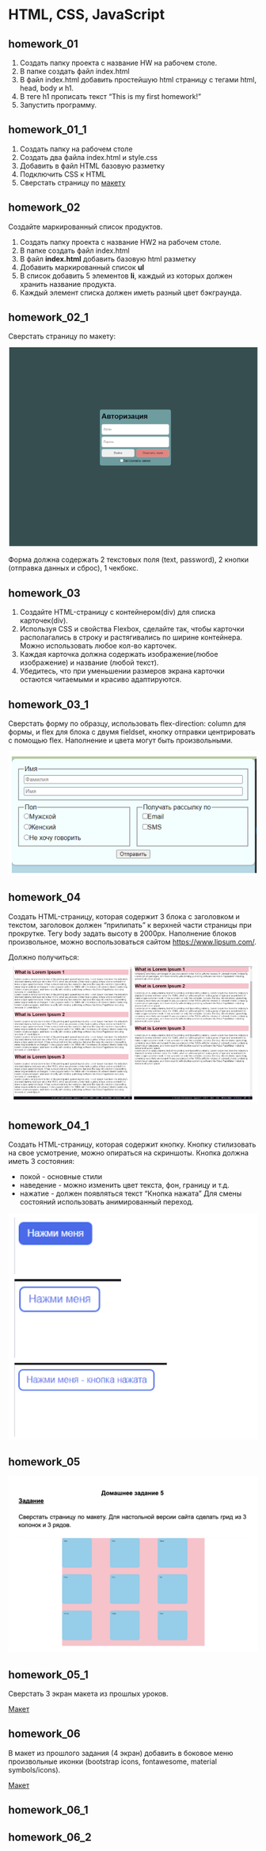 # HTML, CSS, JavaScript

## homework_01

1. Создать папку проекта с название HW на рабочем столе.
2. В папке создать файл index.html
3. В файл index.html добавить простейшую html страницу с тегами html, head, body и h1.
4. В теге h1 прописать текст “This is my first homework!”
5. Запустить программу.

## homework_01_1

1. Создать папку на рабочем столе
2. Создать два файла index.html и style.css
3. Добавить в файл HTML базовую разметку
4. Подключить CSS к HTML
5. Сверстать страницу по [макету](https://www.figma.com/design/e79zBwkdWlkVf29zoHjdVa/Task1?node-id=0-1&p=f&t=bSlGwP512LHFS0Kt-0)

## homework_02

Создайте маркированный список продуктов.

1. Создать папку проекта с название HW2 на рабочем столе.
2. В папке создать файл index.html
3. В файл **index.html** добавить базовую html разметку
4. Добавить маркированный список **ul**
5. В список добавить 5 элементов **li**, каждый из которых должен хранить название продукта.
6. Каждый элемент списка должен иметь разный цвет бэкграунда.

## homework_02_1

Сверстать страницу по макету:

![alt text](image.png)

Форма должна содержать 2 текстовых поля (text, password), 2 кнопки (отправка данных и сброс), 1 чекбокс.

## homework_03

1. Создайте HTML-страницу с контейнером(div) для списка карточек(div).
2. Используя CSS и свойства Flexbox, сделайте так, чтобы карточки располагались в строку и растягивались по ширине контейнера. Можно использовать любое кол-во карточек.
3. Каждая карточка должна содержать изображение(любое изображение) и название (любой текст).
4. Убедитесь, что при уменьшении размеров экрана карточки остаются читаемыми и красиво адаптируются.

## homework_03_1

Сверстать форму по образцу, использовать flex-direction: column для формы, и flex для блока с двумя fieldset, кнопку отправки центрировать с помощью flex. Наполнение и цвета могут быть произвольными.

![alt text](image-1.png)

## homework_04

Создать HTML-страницу, которая содержит 3 блока с заголовком и текстом, заголовок должен “прилипать” к верхней части страницы при прокрутке. Тегу body задать высоту в 2000px. Наполнение блоков произвольное, можно воспользоваться сайтом https://www.lipsum.com/.

Должно получиться:
![alt text](image-2.png)

## homework_04_1

Создать HTML-страницу, которая содержит кнопку. Кнопку стилизовать на свое усмотрение, можно опираться на скриншоты.
Кнопка должна иметь 3 состояния:

- покой - основные стили
- наведение - можно изменить цвет текста, фон, границу и т.д.
- нажатие - должен появляться текст “Кнопка нажата”
  Для смены состояний использовать анимированный переход.

![alt text](image-3.png)

## homework_05

![alt text](image-4.png)

## homework_05_1

Сверстать 3 экран макета из прошлых уроков.

[Макет](https://www.figma.com/file/siI1IXw74fX9Q5c4NqJHPn/Untitled?type=design&node-id=0%3A1&mode=design&t=MiyGFGUF5xBDKgJI-1)

## homework_06

В макет из прошлого задания (4 экран) добавить в боковое меню произвольные иконки (bootstrap icons, fontawesome, material symbols/icons).

[Макет](https://www.figma.com/file/siI1IXw74fX9Q5c4NqJHPn/Untitled?type=design&node-id=0%3A1&mode=design&t=MiyGFGUF5xBDKgJI-1)

## homework_06_1

## homework_06_2
